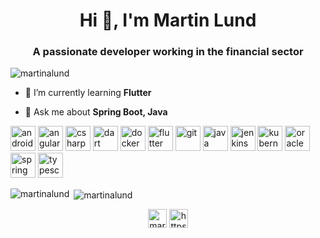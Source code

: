 <h1 align="center">Hi 👋, I'm Martin Lund</h1>
<h3 align="center">A passionate developer working in the financial sector</h3>

<p align="left"> <img src="https://komarev.com/ghpvc/?username=martinalund" alt="martinalund" /> </p>

- 🌱 I’m currently learning **Flutter**

- 💬 Ask me about **Spring Boot, Java**

<p align="left"><img src="https://devicons.github.io/devicon/devicon.git/icons/android/android-original-wordmark.svg" alt="android" width="40" height="40"/> <img src="https://devicons.github.io/devicon/devicon.git/icons/angularjs/angularjs-original.svg" alt="angularjs" width="40" height="40"/> <img src="https://devicons.github.io/devicon/devicon.git/icons/csharp/csharp-original.svg" alt="csharp" width="40" height="40"/> <img src="https://www.vectorlogo.zone/logos/dartlang/dartlang-icon.svg" alt="dart" width="40" height="40"/> <img src="https://devicons.github.io/devicon/devicon.git/icons/docker/docker-original-wordmark.svg" alt="docker" width="40" height="40"/> <img src="https://www.vectorlogo.zone/logos/flutterio/flutterio-icon.svg" alt="flutter" width="40" height="40"/> <img src="https://www.vectorlogo.zone/logos/git-scm/git-scm-icon.svg" alt="git" width="40" height="40"/> <img src="https://devicons.github.io/devicon/devicon.git/icons/java/java-original-wordmark.svg" alt="java" width="40" height="40"/> <img src="https://www.vectorlogo.zone/logos/jenkins/jenkins-icon.svg" alt="jenkins" width="40" height="40"/> <img src="https://www.vectorlogo.zone/logos/kubernetes/kubernetes-icon.svg" alt="kubernetes" width="40" height="40"/> <img src="https://devicons.github.io/devicon/devicon.git/icons/oracle/oracle-original.svg" alt="oracle" width="40" height="40"/> <img src="https://www.vectorlogo.zone/logos/springio/springio-icon.svg" alt="spring" width="40" height="40"/> <img src="https://devicons.github.io/devicon/devicon.git/icons/typescript/typescript-original.svg" alt="typescript" width="40" height="40"/></p><p><img align="left" src="https://github-readme-stats.vercel.app/api/top-langs/?username=martinalund&layout=compact&hide=html" alt="martinalund" /></p>

<p>&nbsp;<img align="center" src="https://github-readme-stats.vercel.app/api?username=martinalund&show_icons=true" alt="martinalund" /></p>

<p align="center">
<a href="https://linkedin.com/in/https://www.linkedin.com/in/martin-alexander-lund-8063b35a/" target="blank"><img align="center" src="https://cdn.jsdelivr.net/npm/simple-icons@3.0.1/icons/linkedin.svg" alt="martin-alexander-lund-8063b35a" height="30" width="30" /></a>
<a href="https://stackoverflow.com/users/https://stackoverflow.com/users/8541764/martin-lund" target="blank"><img align="center" src="https://cdn.jsdelivr.net/npm/simple-icons@3.0.1/icons/stackoverflow.svg" alt="https://stackoverflow.com/users/8541764/martin-lund" height="30" width="30" /></a>
</p>
